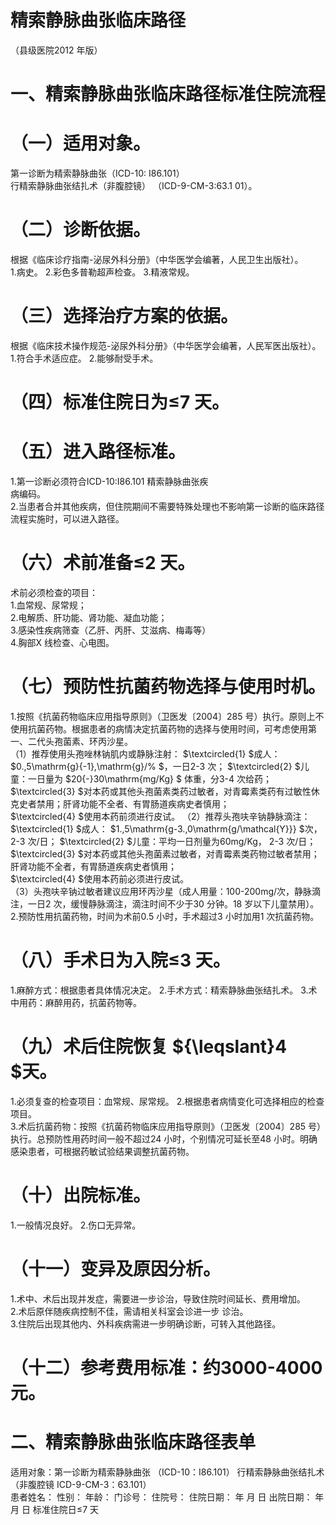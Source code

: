 # 精索静脉曲张临床路径  
（县级医院2012 年版）  
# 一、精索静脉曲张临床路径标准住院流程  
# （一）适用对象。  
第一诊断为精索静脉曲张（ICD-10: I86.101）  
行精索静脉曲张结扎术（非腹腔镜） （ICD-9-CM-3:63.1  01）。  
# （二）诊断依据。  
根据《临床诊疗指南-泌尿外科分册》（中华医学会编著，人民卫生出版社）。  
1.病史。 2.彩色多普勒超声检查。 3.精液常规。  
# （三）选择治疗方案的依据。  
根据《临床技术操作规范-泌尿外科分册》（中华医学会编著，人民军医出版社）。  
1.符合手术适应症。 2.能够耐受手术。  
# （四）标准住院日为≤7 天。  
# （五）进入路径标准。  
1.第一诊断必须符合ICD-10:I86.101 精索静脉曲张疾  
病编码。  
2.当患者合并其他疾病，但住院期间不需要特殊处理也不影响第一诊断的临床路径流程实施时，可以进入路径。  
# （六）术前准备≤2 天。  
术前必须检查的项目：  
1.血常规、尿常规；  
2.电解质、肝功能、肾功能、凝血功能；  
3.感染性疾病筛查（乙肝、丙肝、艾滋病、梅毒等）  
4.胸部X 线检查、心电图。  
# （七）预防性抗菌药物选择与使用时机。  
1.按照《抗菌药物临床应用指导原则》（卫医发〔2004〕285 号）执行。原则上不使用抗菌药物。根据患者的病情决定抗菌药物的选择与使用时间，可考虑使用第一、二代头孢菌素、环丙沙星。  
（1）推荐使用头孢唑林钠肌内或静脉注射： $\textcircled{1} $成人： $0.\,5\mathrm{g}{-1}\,\mathrm{g}/\% $，一日2-3 次； $\textcircled{2} $儿童：一日量为 $20{-}30\mathrm{mg/Kg} $ 体重，分3-4 次给药；  
$\textcircled{3} $对本药或其他头孢菌素类药过敏者，对青霉素类药有过敏性休克史者禁用；肝肾功能不全者、有胃肠道疾病史者慎用；  
$\textcircled{4} $使用本药前须进行皮试。 （2）推荐头孢呋辛钠静脉滴注：  
$\textcircled{1} $成人： $1.\,5\mathrm{g-3.\,0\mathrm{g/\mathcal{Y}}} $次，2-3 次/日； $\textcircled{2} $儿童：平均一日剂量为60mg/Kg， 2-3 次/日；  
$\textcircled{3} $对本药或其他头孢菌素过敏者，对青霉素类药物过敏者禁用；肝肾功能不全者，有胃肠道疾病史者慎用；  
$\textcircled{4} $使用本药前必须进行皮试。  
（3）头孢呋辛钠过敏者建议应用环丙沙星（成人用量：100-200mg/次，静脉滴注，一日2 次，缓慢静脉滴注，滴注时间不少于30 分钟。18 岁以下儿童禁用）。  
2.预防性用抗菌药物，时间为术前0.5 小时，手术超过3 小时加用1 次抗菌药物。  
# （八）手术日为入院≤3 天。  
1.麻醉方式：根据患者具体情况决定。 2.手术方式：精索静脉曲张结扎术。 3.术中用药：麻醉用药，抗菌药物等。  
# （九）术后住院恢复 ${\leqslant}4 $天。  
1.必须复查的检查项目：血常规、尿常规。 2.根据患者病情变化可选择相应的检查项目。  
3.术后抗菌药物：按照《抗菌药物临床应用指导原则》（卫医发〔2004〕285 号）执行。总预防性用药时间一般不超过24 小时，个别情况可延长至48 小时。明确感染患者，可根据药敏试验结果调整抗菌药物。  
# （十）出院标准。  
1.一般情况良好。 2.伤口无异常。  
# （十一）变异及原因分析。  
1.术中、术后出现并发症，需要进一步诊治，导致住院时间延长、费用增加。  
2.术后原伴随疾病控制不佳，需请相关科室会诊进一步 诊治。  
3.住院后出现其他内、外科疾病需进一步明确诊断，可转入其他路径。  
# （十二）参考费用标准：约3000-4000 元。  
# 二、精索静脉曲张临床路径表单  
适用对象：第一诊断为精索静脉曲张 （ICD-10：I86.101） 行精索静脉曲张结扎术（非腹腔镜 ICD-9-CM-3：63.101）  
患者姓名：               性别：    年龄：      门诊号：        住院号：           住院日期：       年   月   日     出院日期：     年  月  日   标准住院日≤7 天  
